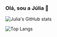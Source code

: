 ### Olá, sou a Júlia 👋

![Julia's GitHub stats](https://github-readme-stats.vercel.app/api?username=juliaam&theme=synthwave&icons=true&prs_merged=true&hide_rank=true)

 
![Top Langs](https://github-readme-stats.vercel.app/api/top-langs/?username=juliaam&theme=synthwave&exclude=jupyter&layout=compact)

